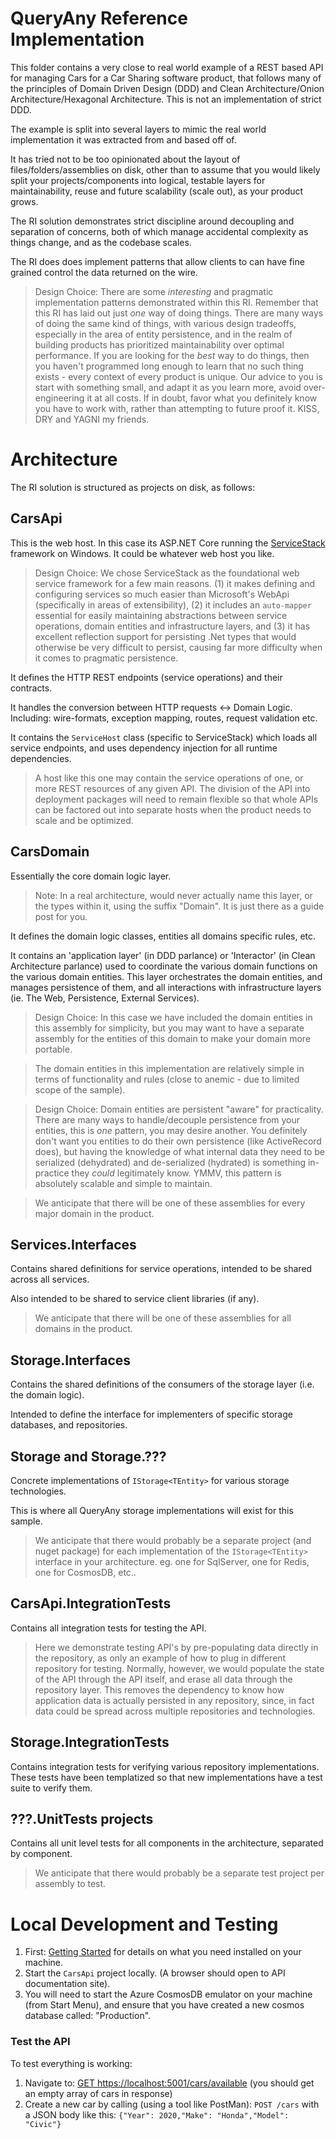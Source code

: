 # QueryAny Reference Implementation

This folder contains a very close to real world example of a REST based API for managing Cars for a Car Sharing software product, that follows many of the principles of Domain Driven Design (DDD) and Clean Architecture/Onion Architecture/Hexagonal Architecture. This is not an implementation of strict DDD.

The example is split into several layers to mimic the real world implementation it was extracted from and based off of.

It has tried not to be too opinionated about the layout of files/folders/assemblies on disk, other than to assume that you would likely split your projects/components into logical, testable layers for maintainability, reuse and future scalability (scale out), as your product grows.

The RI solution demonstrates strict discipline around decoupling and separation of concerns, both of which manage accidental complexity as things change, and as the codebase scales.

The RI does does implement patterns that allow clients to can have fine grained control the data returned on the wire.

> Design Choice: There are some *interesting* and pragmatic implementation patterns demonstrated within this RI. Remember that this RI has laid out just *one* way of doing things. There are many ways of doing the same kind of things, with various design tradeoffs, especially in the area of entity persistence, and in the realm of building products has prioritized maintainability over optimal performance. If you are looking for the *best* way to do things, then you haven't programmed long enough to learn that no such thing exists - every context of every product is unique. Our advice to you is start with something small, and adapt it as you learn more, avoid over-engineering it at all costs. If in doubt, favor what you definitely know you have to work with, rather than attempting to future proof it. KISS, DRY and YAGNI my friends.

# Architecture

The RI solution is structured as projects on disk, as follows:

## CarsApi

This is the web host. In this case its ASP.NET Core running the [ServiceStack](http://www.servicestack.net) framework on Windows. It could be whatever web host you like.

> Design Choice: We chose ServiceStack as the foundational web service framework for a few main reasons. (1) it makes defining and configuring services so much easier than Microsoft's WebApi (specifically in areas of extensibility), (2) it includes an `auto-mapper` essential for easily maintaining abstractions between service operations, domain entities and infrastructure layers, and (3) it has excellent reflection support for persisting .Net types that would otherwise be very difficult to persist, causing far more difficulty when it comes to pragmatic persistence.

It defines the HTTP REST endpoints (service operations) and their contracts. 

It handles the conversion between HTTP requests <-> Domain Logic. Including: wire-formats, exception mapping, routes, request validation etc.

It contains the `ServiceHost` class (specific to ServiceStack) which loads all service endpoints, and uses dependency injection for all runtime dependencies.

> A host like this one may contain the service operations of one, or more REST resources of any given API. The division of the API into deployment packages will need to remain flexible so that whole APIs can be factored out into separate hosts when the product needs to scale and be optimized.

## CarsDomain

Essentially the core domain logic layer.

> Note: In a real architecture, would never actually name this layer, or the types within it, using the suffix "Domain". It is just there as a guide post for you.

It defines the domain logic classes, entities all domains specific rules, etc.

It contains an 'application layer' (in DDD parlance) or 'Interactor' (in Clean Architecture parlance) used to coordinate the various domain functions on the various domain entities. This layer orchestrates the domain entities, and manages persistence of them, and all interactions with infrastructure layers (ie. The Web, Persistence, External Services).

> Design Choice: In this case we have included the domain entities in this assembly for simplicity, but you may want to have a separate assembly for the entities of this domain to make your domain more portable.

> The domain entities in this implementation are relatively simple in terms of functionality and rules (close to anemic - due to limited scope of the sample).

> Design Choice: Domain entities are persistent "aware" for practicality. There are many ways to handle/decouple persistence from your entities, this is *one* pattern, you may desire another. You definitely don't want you entities to do their own persistence (like ActiveRecord does), but having the knowledge of what internal data they need to be serialized (dehydrated) and de-serialized (hydrated) is something in-practice they *could* legitimately know. YMMV, this pattern is absolutely scalable and simple to maintain.

> We anticipate that there will be one of these assemblies for every major domain in the product.

## Services.Interfaces

Contains shared definitions for service operations, intended to be shared across all services.

Also intended to be shared to service client libraries (if any).

> We anticipate that there will be one of these assemblies for all domains in the product.

## Storage.Interfaces

Contains the shared definitions of the consumers of the storage layer (i.e. the domain logic).

Intended to define the interface for implementers of specific storage databases, and repositories.

## Storage and Storage.???

Concrete implementations of `IStorage<TEntity>` for various storage technologies.

This is where all QueryAny storage implementations will exist for this sample.

> We anticipate that there would probably be a separate project (and nuget package) for each implementation of the `IStorage<TEntity>` interface in your architecture. eg. one for SqlServer, one for Redis, one for CosmosDB, etc.. 

## CarsApi.IntegrationTests

Contains all integration tests for testing the API.

> Here we demonstrate testing API's by pre-populating data directly in the repository, as only an example of how to plug in different repository for testing. Normally, however, we would populate the state of the API through the API itself, and erase all data through the repository layer. This removes the dependency to know how application data is actually persisted in any repository, since, in fact data could be spread across multiple repositories and technologies.

## Storage.IntegrationTests

Contains integration tests for verifying various repository implementations. These tests have been templatized so that new implementations have a test suite to verify them.

## ???.UnitTests projects

Contains all unit level tests for all components in the architecture, separated by component.

> We anticipate that there would probably be a separate test project per assembly to test.

# Local Development and Testing

1. First: [Getting Started](https://github.com/jezzsantos/queryany/wiki/Getting-Started) for details on what you need installed on your machine.
2. Start the `CarsApi` project locally. (A browser should open to API documentation site).
3. You will need to start the Azure CosmosDB emulator on your machine (from Start Menu), and ensure that you have created a new cosmos database called: "Production".

### Test the API

To test everything is working:

1. Navigate to: [GET https://localhost:5001/cars/available](https://localhost:5001/cars/available) (you should get an empty array of cars in response)
2. Create a new car by calling (using a tool like PostMan): `POST /cars` with a JSON body like this: `{"Year": 2020,"Make": "Honda","Model": "Civic"}` 
